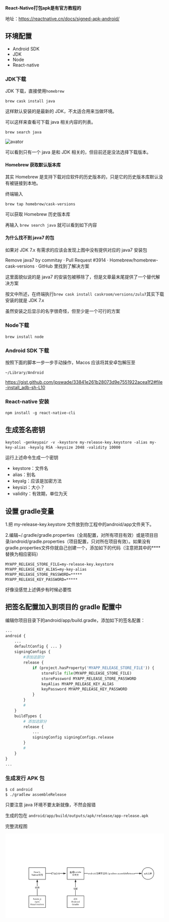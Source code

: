 **React-Native打包apk是有官方教程的**

地址：https://reactnative.cn/docs/signed-apk-android/


## 环境配置

+ Android SDK
+ JDK
+ Node
+ React-native

### JDK下载
JDK 下载，直接使用`homebrew`
```
brew cask install java
```
这样默认安装的是最新的 JDK，不太适合用来当做环境。

可以这样来查看可下载 java 相关内容的列表。
```
brew search java
```

![avator](../pic/homebrew-java-list.png)

可以看到只有一个 java 是和 JDK 相关的，但目前还是没法选择下载版本。
#### Homebrew 获取默认版本库
其实 Homebrew 是支持下载对应软件的历史版本的，只是它的历史版本库默认没有被链接到本地。

终端输入
```
brew tap homebrew/cask-versions
```
可以获取 Homebrew 历史版本库

再输入 `brew search java` 就可以看到如下内容

#### 为什么找不到 java7 的包

如果对 JDK 7.x 有需求的应该会发现上图中没有提供对应的 java7 安装包

Remove java7 by commitay · Pull Request #3914 · Homebrew/homebrew-cask-versions · GitHub 里找到了解决方案

这里面貌似说的是 java7 的安装包被移除了，但是文章最末尾提供了一个替代解决方案

按文中所述，在终端执行`brew cask install caskroom/versions/zulu7`其实下载安装的就是 JDK 7.x

虽然安装之后显示的名字很奇怪，但至少是一个可行的方案

### Node下载

```
brew install node
```

### Android SDK 下载
按照下面的脚本一步一步手动操作，Macos 应该将其安卓包解压至
```
~/Library/Android
```
https://gist.github.com/jpswade/33841e261b28073d9e7551922acea1f2#file-install_adb-sh-L10

### React-native 安装
```
npm install -g react-native-cli
```



## 生成签名密钥
```
keytool -genkeypair -v -keystore my-release-key.keystore -alias my-key-alias -keyalg RSA -keysize 2048 -validity 10000
```
运行上述命令生成一个密钥

+ keystore：文件名
+ alias：别名
+ keyalg：应该是加密方法
+ keysizi：大小？
+ validity：有效期，单位为天

## 设置 gradle变量

1.把 my-release-key.keystore 文件放到你工程中的android/app文件夹下。

2.编辑~/.gradle/gradle.properties（全局配置，对所有项目有效）或是项目目录/android/gradle.properties（项目配置，只对所在项目有效）。如果没有gradle.properties文件你就自己创建一个，添加如下的代码（注意把其中的****替换为相应密码）

```
MYAPP_RELEASE_STORE_FILE=my-release-key.keystore
MYAPP_RELEASE_KEY_ALIAS=my-key-alias
MYAPP_RELEASE_STORE_PASSWORD=*****
MYAPP_RELEASE_KEY_PASSWORD=*****
```

好像没感觉上述俩步有时候必要性


## 把签名配置加入到项目的 gradle 配置中

编辑你项目目录下的android/app/build.gradle，添加如下的签名配置：
```python
...
android {
    ...
    defaultConfig { ... }
    signingConfigs {
        #添加这部分
        release {
            if (project.hasProperty('MYAPP_RELEASE_STORE_FILE')) {
                storeFile file(MYAPP_RELEASE_STORE_FILE)
                storePassword MYAPP_RELEASE_STORE_PASSWORD
                keyAlias MYAPP_RELEASE_KEY_ALIAS
                keyPassword MYAPP_RELEASE_KEY_PASSWORD
            }
        }
        #
    }
    buildTypes {
        # 添加这部分
        release {
            ...
            signingConfig signingConfigs.release
        }
        #
    }
}
...
```

### 生成发行 APK 包

```shell
$ cd android
$ ./gradlew assembleRelease
```

只要注意 java 环境不要太新就像，不然会报错

生成的包在 `android/app/build/outputs/apk/release/app-release.apk`

完整流程图

![avator](../../pic/React-native打包apk.jpg)